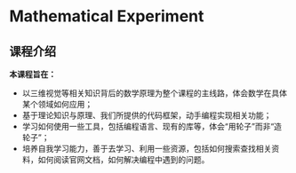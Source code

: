 # Mathematical Experiment

## 课程介绍

**本课程旨在：**

- 以三维视觉等相关知识背后的数学原理为整个课程的主线路，体会数学在具体某个领域如何应用；
- 基于理论知识与原理、我们所提供的代码框架，动手编程实现相关功能；
- 学习如何使用一些工具，包括编程语言、现有的库等，体会“用轮子”而非“造轮子”；
- 培养自我学习能力，善于去学习、利用一些资源，包括如何搜索查找相关资料，如何阅读官网文档，如何解决编程中遇到的问题。

